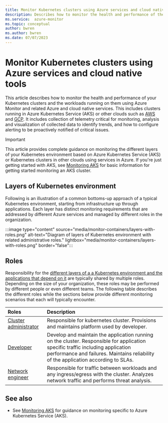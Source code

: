 ```yaml
---
title: Monitor Kubernetes clusters using Azure services and cloud native tools
description: Describes how to monitor the health and performance of the different layers of your Kubernetes environment using Azure Monitor and cloud native services in Azure.
ms.service:  azure-monitor
ms.topic: conceptual
author: bwren
ms.author: bwren
ms.date: 07/07/2023
---
```


# Monitor Kubernetes clusters using Azure services and cloud native tools

This article describes how to monitor the health and performance of your Kubernetes clusters and the workloads running on them using Azure Monitor and related Azure and cloud native services. This includes clusters running in Azure Kubernetes Service (AKS) or other clouds such as [AWS](https://aws.amazon.com/kubernetes/) and [GCP](https://cloud.google.com/kubernetes-engine). It includes collection of telemetry critical for monitoring, analysis and visualization of collected data to identify trends, and how to configure alerting to be proactively notified of critical issues. 

> [!IMPORTANT]
> This article provides complete guidance on monitoring the different layers of your Kubernetes environment based on Azure Kubernetes Service (AKS) or Kubernetes clusters in other clouds using services in Azure. If you're just getting started with AKS, see [Monitoring AKS](../../aks/monitor-aks.md) for basic information for getting started monitoring an AKS cluster.

## Layers of Kubernetes environment

Following is an illustration of a common bottoms-up approach of a typical Kubernetes environment, starting from infrastructure up through applications. Each layer has distinct monitoring requirements that are addressed by different Azure services and managed by different roles in the organization.

:::image type="content" source="media/monitor-containers/layers-with-roles.png" alt-text="Diagram of layers of Kubernetes environment with related administrative roles." lightbox="media/monitor-containers/layers-with-roles.png"  border="false":::

## Roles
Responsibility for the [different layers of a a Kubernetes environment and the applications that depend on it](monitor-kubernetes-analyze.md) are typically shared by multiple roles. Depending on the size of your organization, these roles may be performed by different people or even different teams. The following table describes the different roles while the sections below provide different monitoring scenarios that each will typically encounter.

| Roles | Description |
|:---|:---|
| [Cluster administrator](monitor-kubernetes-cluster-administrator.md) | Responsible for kubernetes cluster. Provisions and maintains platform used by developer. |
| [Developer](monitor-kubernetes-developer.md) | Develop and maintain the application running on the cluster. Responsible for application specific traffic including application performance and failures. Maintains reliability of the application according to SLAs. |
| [Network engineer](monitor-kubernetes-network-engineer.md) | Responsible for traffic between workloads and any ingress/egress with the cluster. Analyzes network traffic and performs threat analysis. |

## See also

- See [Monitoring AKS](../../aks/monitor-aks.md) for guidance on monitoring specific to Azure Kubernetes Service (AKS).

